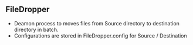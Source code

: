 FileDropper
-----------

* Deamon process to moves files from Source directory to destination directory in batch.
* Configurations are stored in FileDropper.config for Source / Destination

